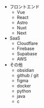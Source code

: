 
- フロントエンド
	- Vue
	- React
	- Astro
	- Nuxt
	- Next
- SaaS
	- Cloudflare
	- Firebase
	- Supabase
	- AWS
- その他
	- obsidian
	- github / git
	- figma
	- docker
	- python
	- java
	- c